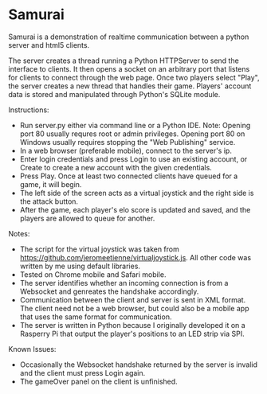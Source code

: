 # Samurai
Samurai is a demonstration of realtime communication between a python server and html5 clients.

The server creates a thread running a Python HTTPServer to send the interface to clients. It then opens a socket on an arbitrary port that listens for clients to connect through the web page. Once two players select "Play", the server creates a new thread that handles their game. Players' account data is stored and manipulated through Python's SQLite module.

Instructions:
* Run server.py either via command line or a Python IDE. Note: Opening port 80 usually requres root or admin privileges. Opening port 80 on Windows usually requires stopping the "Web Publishing" service.
* In a web browser (preferable mobile), connect to the server's ip.
* Enter login credentials and press Login to use an existing account, or Create to create a new account with the given credentials.
* Press Play. Once at least two connected clients have queued for a game, it will begin.
* The left side of the screen acts as a virtual joystick and the right side is the attack button.
* After the game, each player's elo score is updated and saved, and the players are allowed to queue for another.

Notes:
* The script for the virtual joystick was taken from https://github.com/jeromeetienne/virtualjoystick.js. All other code was written by me using default libraries.
* Tested on Chrome mobile and Safari mobile.
* The server identifies whether an incoming connection is from a Websocket and genreates the handshake accordingly.
* Communication between the client and server is sent in XML format. The client need not be a web browser, but could also be a mobile app that uses the same format for communication.
* The server is written in Python because I originally developed it on a Rasperry Pi that output the player's positions to an LED strip via SPI.

Known Issues:
* Occasionally the Websocket handshake returned by the server is invalid and the client must press Login again.
* The gameOver panel on the client is unfinished.
